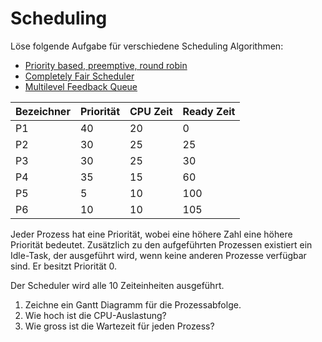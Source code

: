 # Scheduling


Löse folgende Aufgabe für verschiedene Scheduling Algorithmen:

- [Priority based, preemptive, round robin](https://en.wikipedia.org/wiki/Fixed-priority_pre-emptive_scheduling)
- [Completely Fair Scheduler](https://en.wikipedia.org/wiki/Completely_Fair_Scheduler)
- [Multilevel Feedback Queue](https://de.wikipedia.org/wiki/Multilevel_Feedback_Queue)

| Bezeichner | Priorität | CPU Zeit | Ready Zeit |
|------------|-----------|----------|------------|
| P1         | 40        | 20       | 0          |
| P2         | 30        | 25       | 25         |
| P3         | 30        | 25       | 30         |
| P4         | 35        | 15       | 60         |
| P5         | 5         | 10       | 100        |
| P6         | 10        | 10       | 105        |

Jeder Prozess hat eine Priorität, wobei eine höhere Zahl eine höhere Priorität bedeutet.
Zusätzlich zu den aufgeführten Prozessen existiert ein Idle-Task, der ausgeführt wird, wenn keine anderen Prozesse
verfügbar sind.
Er besitzt Priorität 0.

Der Scheduler wird alle 10 Zeiteinheiten ausgeführt.

1. Zeichne ein Gantt Diagramm für die Prozessabfolge.
2. Wie hoch ist die CPU-Auslastung?
3. Wie gross ist die Wartezeit für jeden Prozess?
